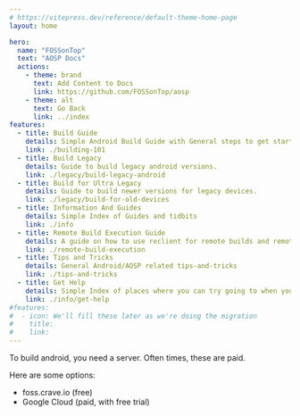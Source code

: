 ```yaml
---
# https://vitepress.dev/reference/default-theme-home-page
layout: home

hero:
  name: "FOSSonTop"
  text: "AOSP Docs"
  actions:
    - theme: brand
      text: Add Content to Docs
      link: https://github.com/FOSSonTop/aosp
    - theme: alt
      text: Go Back
      link: ../index
features:
  - title: Build Guide
    details: Simple Android Build Guide with General steps to get started.
    link: ./building-101
  - title: Build Legacy
    details: Guide to build legacy android versions.
    link: ./legacy/build-legacy-android
  - title: Build for Ultra Legacy
    details: Guide to build newer versions for legacy devices.
    link: ./legacy/build-for-old-devices
  - title: Information And Guides
    details: Simple Index of Guides and tidbits
    link: ./info
  - title: Remote Build Execution Guide
    details: A guide on how to use reclient for remote builds and remote caching on lower end devices
    link: ./remote-build-execution
  - title: Tips and Tricks
    details: General Android/AOSP related tips-and-tricks
    link: ./tips-and-tricks
  - title: Get Help
    details: Simple Index of places where you can try going to when you need help.
    link: ./info/get-help
#features:
#  - icon: We'll fill these later as we're doing the migration
#    title: 
#    link: 
---
```


To build android, you need a server. Often times, these are paid.

Here are some options:

- foss.crave.io (free)
- Google Cloud (paid, with free trial)

